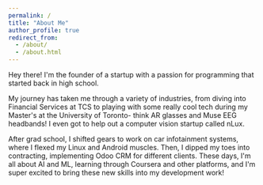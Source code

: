 ```yaml
---
permalink: /
title: "About Me"
author_profile: true
redirect_from: 
  - /about/
  - /about.html
---
```

Hey there! I'm the founder of a startup with a passion for programming that started back in high school. 

My journey has taken me through a variety of industries, from diving into Financial Services at TCS to playing with some really cool tech during my Master's at the University of Toronto- think AR glasses and Muse EEG headbands! I even got to help out a computer vision startup called nLux. 

After grad school, I shifted gears to work on car infotainment systems, where I flexed my Linux and Android muscles. Then, I dipped my toes into contracting, implementing Odoo CRM for different clients. These days, I'm all about AI and ML, learning through Coursera and other platforms, and I'm super excited to bring these new skills into my development work!
